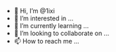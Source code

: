- 👋 Hi, I’m @1ixi
- 👀 I’m interested in ...
- 🌱 I’m currently learning ...
- 💞️ I’m looking to collaborate on ...
- 📫 How to reach me ...

<!---
1ixi/1ixi is a ✨ special ✨ repository because its `README.md` (this file) appears on your GitHub profile.
You can click the Preview link to take a look at your changes.
--->
